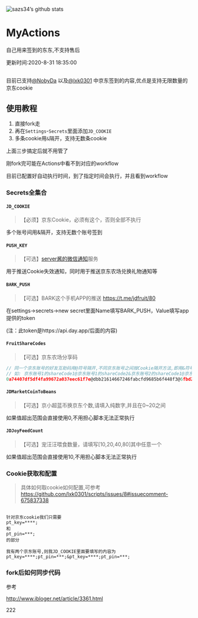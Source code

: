 ![sazs34’s github stats](https://github-readme-stats.vercel.app/api?username=sazs34&show_icons=true&theme=merko)

# MyActions
自己用来签到的东东,不支持售后

更新时间:2020-8-31 18:35:00

##
目前已支持[@NobyDa](https://github.com/NobyDa) 以及[@lxk0301](https://github.com/lxk0301) 中京东签到的内容,优点是支持无限数量的京东cookie

## 使用教程

1. 直接fork走
2. 再在`Settings`-`Secrets`里面添加`JD_COOKIE`
3. 多条cookie用`&`隔开，支持无数条cookie

上面三步搞定后就不用管了

刚fork完可能在Actions中看不到对应的workflow

目前已配置好自动执行时间，到了指定时间会执行，并且看到workflow

### Secrets全集合

#### `JD_COOKIE`

> 【必须】京东Cookie，必须有这个，否则全部不执行

多个账号间用&隔开，支持无数个账号签到

#### `PUSH_KEY` 

> 【可选】[server酱的微信通知](http://sc.ftqq.com/3.version)服务

用于推送Cookie失效通知，同时用于推送京东农场兑换礼物通知等

#### `BARK_PUSH`

> 【可选】BARK这个手机APP的推送 https://t.me/jdfruit/80

在settings->secrets->new secret里面Name填写BARK_PUSH，Value填写app提供的token

(注：此token是https://api.day.app/后面的内容)

#### `FruitShareCodes` 

> 【可选】京东农场分享码

```javascript
// 同一个京东账号的好友互助码用@符号隔开,不同京东账号之间按Cookie隔开方法,即用&符号隔开,下面给一个示例
// 如: 京东账号1的shareCode1@京东账号1的shareCode2&京东账号2的shareCode1@京东账号2的shareCode2
0a74407df5df4fa99672a037eec61f7e@dbb21614667246fabcfd9685b6f448f3@6fbd26cc27ac44d6a7fed34092453f77@61ff5c624949454aa88561f2cd721bf6&6fbd26cc27ac44d6a7fed34092453f77@61ff5c624949454aa88561f2cd721bf6
```

#### `JDMarketCoinToBeans`

> 【可选】京小超蓝币换京东个数,请填入纯数字,并且在0~20之间

如果值超出范围会直接使用0,不用担心脚本无法正常执行

#### `JDJoyFeedCount`

> 【可选】宠汪汪喂食数量，请填写[10,20,40,80]其中任意一个

如果值超出范围会直接使用10,不用担心脚本无法正常执行

### Cookie获取和配置

> 具体如何取cookie如何配置,可参考 https://github.com/lxk0301/scripts/issues/8#issuecomment-675837338

```

针对京东cookie我们只需要
pt_key=****;
和
pt_pin=***;
的部分

我有两个京东账号,则我JD_COOKIE里面要填写的内容为
pt_key=****;pt_pin=***;&pt_key=****;pt_pin=***;
```

### fork后如何同步代码

参考

http://www.ibloger.net/article/3361.html



222

